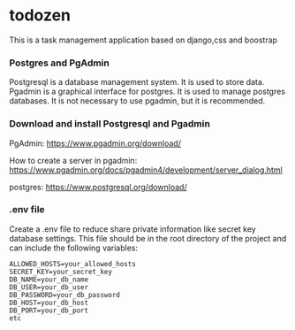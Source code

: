 #  todozen
This is a task management application based on django,css and boostrap

###  Postgres and PgAdmin
Postgresql is a database management system. It is used to store data.
Pgadmin is a graphical interface for postgres. It is used to manage postgres databases. It is not necessary to use 
pgadmin, but it is recommended.

###  Download and install Postgresql and Pgadmin

PgAdmin: https://www.pgadmin.org/download/

How to create a server in pgadmin: https://www.pgadmin.org/docs/pgadmin4/development/server_dialog.html

postgres: https://www.postgresql.org/download/

### .env file
Create a .env file to reduce share private information like secret key database settings. This file should be  in the
root directory of the project and can include the following  variables:

```
ALLOWED_HOSTS=your_allowed_hosts
SECRET_KEY=your_secret_key
DB_NAME=your_db_name
DB_USER=your_db_user
DB_PASSWORD=your_db_password
DB_HOST=your_db_host
DB_PORT=your_db_port
etc
```

